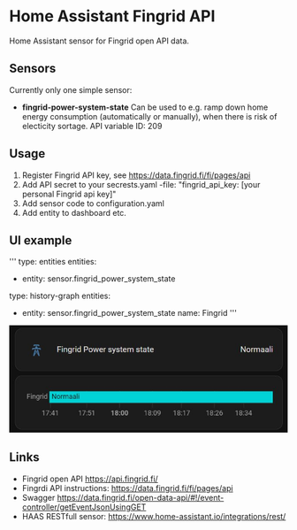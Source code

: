 # Home Assistant Fingrid API

Home Assistant sensor for Fingrid open API data.

## Sensors
Currently only one simple sensor:
- **fingrid-power-system-state** Can be used to e.g. ramp down home energy consumption (automatically or manually), when there is risk of electicity sortage. API variable ID: 209

## Usage
1. Register Fingrid API key, see https://data.fingrid.fi/fi/pages/api
2. Add API secret to your secrests.yaml -file: "fingrid_api_key: [your personal Fingrid api key]"
4. Add sensor code to configuration.yaml
5. Add entity to dashboard etc.

## UI example

'''
type: entities
entities:
  - entity: sensor.fingrid_power_system_state

type: history-graph
entities:
  - entity: sensor.fingrid_power_system_state
    name: Fingrid
'''

![Fingrid power status dashboard example!](/examples/haas-fingrid-power-status.jpg "Fingrid power status dashboard example")

## Links
- Fingrid open API https://api.fingrid.fi/ 
- Fingrdi API instructions: https://data.fingrid.fi/fi/pages/api
- Swagger https://data.fingrid.fi/open-data-api/#!/event-controller/getEventJsonUsingGET
- HAAS RESTfull sensor: https://www.home-assistant.io/integrations/rest/
